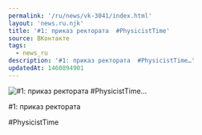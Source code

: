```yaml
---
permalink: '/ru/news/vk-3041/index.html'
layout: 'news.ru.njk'
title: '#1: приказ ректората  #PhysicistTime'
source: ВКонтакте
tags:
  - news_ru
description: '#1: приказ ректората  #PhysicistTime…'
updatedAt: 1460894901
---
```

![#1: приказ ректората  #PhysicistTime…](https://sun9-63.userapi.com/impf/c631419/v631419484/26023/yTb14hOCfMM.jpg?size=720x1080&quality=96&sign=4e3f6ff97d4980e9f7d61e3bd5e5f5ee&c_uniq_tag=7FokreSULXqPIgDX3DujiAKelbAZ6KtlNJ-9KeYi8Zs&type=album)

#1: приказ ректората

#PhysicistTime
